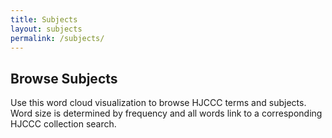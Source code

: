 ```yaml
---
title: Subjects
layout: subjects
permalink: /subjects/
---
```


## Browse Subjects

Use this word cloud visualization to browse HJCCC terms and subjects.
Word size is determined by frequency and all words link to a corresponding HJCCC collection search.

